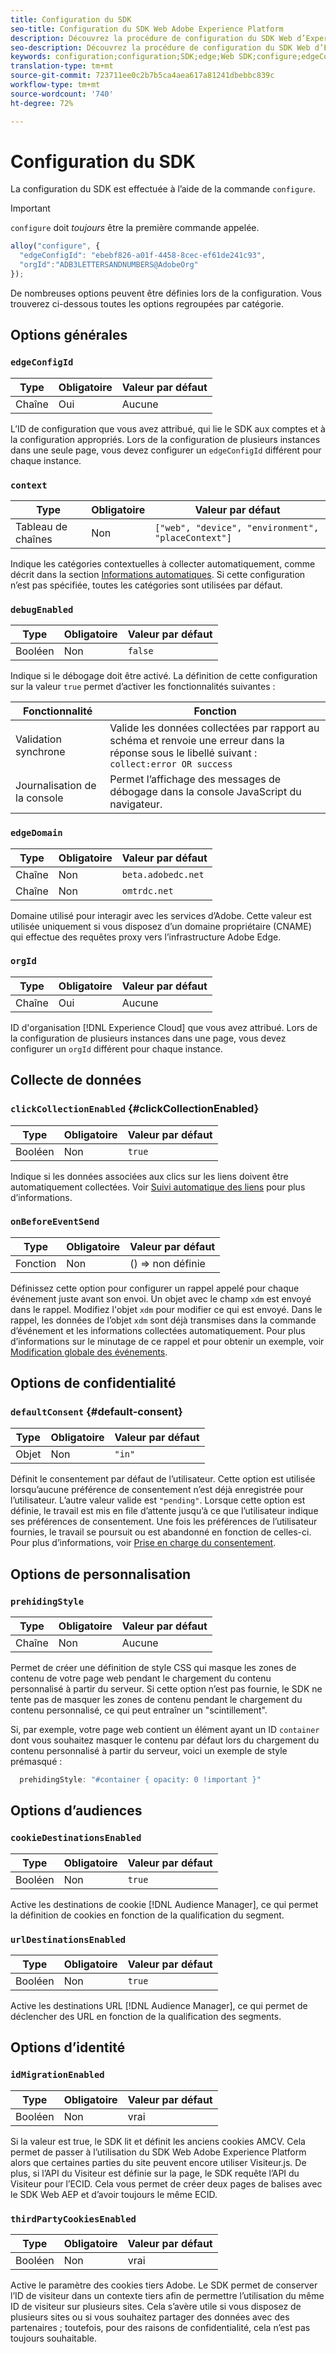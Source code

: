 ```yaml
---
title: Configuration du SDK
seo-title: Configuration du SDK Web Adobe Experience Platform
description: Découvrez la procédure de configuration du SDK Web d’Experience Platform
seo-description: Découvrez la procédure de configuration du SDK Web d’Experience Platform
keywords: configuration;configuration;SDK;edge;Web SDK;configure;edgeConfigId;context;web;device;environnement;placeContext;debugEnabled;edgeDomain;orgId;clickCollectionEnabled;onBeforeEventSend;defaultConsent;web sdk settings;prehideStyle;opacity;cookieDestinationsEnabled;urlDestinations Enabled;idMigrationEnabled;thirdPartyCookiesEnabled;
translation-type: tm+mt
source-git-commit: 723711ee0c2b7b5ca4aea617a81241dbebbc839c
workflow-type: tm+mt
source-wordcount: '740'
ht-degree: 72%

---
```



# Configuration du SDK

La configuration du SDK est effectuée à l’aide de la commande `configure`.

>[!IMPORTANT]
>
>`configure` doit *toujours* être la première commande appelée.

```javascript
alloy("configure", {
  "edgeConfigId": "ebebf826-a01f-4458-8cec-ef61de241c93",
  "orgId":"ADB3LETTERSANDNUMBERS@AdobeOrg"
});
```

De nombreuses options peuvent être définies lors de la configuration. Vous trouverez ci-dessous toutes les options regroupées par catégorie.

## Options générales

### `edgeConfigId`

| **Type** | **Obligatoire** | **Valeur par défaut** |
| -------- | ------------ | ----------------- |
| Chaîne | Oui | Aucune |

L’ID de configuration que vous avez attribué, qui lie le SDK aux comptes et à la configuration appropriés.  Lors de la configuration de plusieurs instances dans une seule page, vous devez configurer un `edgeConfigId` différent pour chaque instance.

### `context`

| **Type** | **Obligatoire** | **Valeur par défaut** |
| ---------------- | ------------ | -------------------------------------------------- |
| Tableau de chaînes | Non | `["web", "device", "environment", "placeContext"]` |

Indique les catégories contextuelles à collecter automatiquement, comme décrit dans la section [Informations automatiques](../data-collection/automatic-information.md).  Si cette configuration n’est pas spécifiée, toutes les catégories sont utilisées par défaut.

### `debugEnabled`

| **Type** | **Obligatoire** | **Valeur par défaut** |
| -------- | ------------ | ----------------- |
| Booléen | Non | `false` |

Indique si le débogage doit être activé. La définition de cette configuration sur la valeur `true` permet d’activer les fonctionnalités suivantes :

| **Fonctionnalité** | **Fonction** |
| ---------------------- | ------------------ |
| Validation synchrone | Valide les données collectées par rapport au schéma et renvoie une erreur dans la réponse sous le libellé suivant : `collect:error OR success` |
| Journalisation de la console | Permet l’affichage des messages de débogage dans la console JavaScript du navigateur. |

### `edgeDomain`

| **Type** | **Obligatoire** | **Valeur par défaut** |
| -------- | ------------ | ------------------ |
| Chaîne | Non | `beta.adobedc.net` |
| Chaîne | Non | `omtrdc.net` |

Domaine utilisé pour interagir avec les services d’Adobe. Cette valeur est utilisée uniquement si vous disposez d’un domaine propriétaire (CNAME) qui effectue des requêtes proxy vers l’infrastructure Adobe Edge.

### `orgId`

| **Type** | **Obligatoire** | **Valeur par défaut** |
| -------- | ------------ | ----------------- |
| Chaîne | Oui | Aucune |

ID d&#39;organisation [!DNL Experience Cloud] que vous avez attribué.  Lors de la configuration de plusieurs instances dans une page, vous devez configurer un `orgId` différent pour chaque instance.

## Collecte de données

### `clickCollectionEnabled` {#clickCollectionEnabled}

| **Type** | **Obligatoire** | **Valeur par défaut** |
| -------- | ------------ | ----------------- |
| Booléen | Non | `true` |

Indique si les données associées aux clics sur les liens doivent être automatiquement collectées. Voir [Suivi automatique des liens](../data-collection/track-links.md#automaticLinkTracking) pour plus d’informations.

### `onBeforeEventSend`

| **Type** | **Obligatoire** | **Valeur par défaut** |
| -------- | ------------ | ----------------- |
| Fonction | Non | () => non définie |

Définissez cette option pour configurer un rappel appelé pour chaque événement juste avant son envoi.  Un objet avec le champ `xdm` est envoyé dans le rappel.  Modifiez l&#39;objet `xdm` pour modifier ce qui est envoyé.  Dans le rappel, les données de l’objet `xdm` sont déjà transmises dans la commande d’événement et les informations collectées automatiquement.  Pour plus d’informations sur le minutage de ce rappel et pour obtenir un exemple, voir [Modification globale des événements](tracking-events.md#modifying-events-globally).

## Options de confidentialité

### `defaultConsent` {#default-consent}

| **Type** | **Obligatoire** | **Valeur par défaut** |
| -------- | ------------ | ----------------- |
| Objet | Non | `"in"` |

Définit le consentement par défaut de l’utilisateur. Cette option est utilisée lorsqu’aucune préférence de consentement n’est déjà enregistrée pour l’utilisateur. L’autre valeur valide est `"pending"`. Lorsque cette option est définie, le travail est mis en file d’attente jusqu’à ce que l’utilisateur indique ses préférences de consentement. Une fois les préférences de l’utilisateur fournies, le travail se poursuit ou est abandonné en fonction de celles-ci. Pour plus d’informations, voir [Prise en charge du consentement](../consent/supporting-consent.md).

## Options de personnalisation

### `prehidingStyle`

| **Type** | **Obligatoire** | **Valeur par défaut** |
| -------- | ------------ | ----------------- |
| Chaîne | Non | Aucune |

Permet de créer une définition de style CSS qui masque les zones de contenu de votre page web pendant le chargement du contenu personnalisé à partir du serveur. Si cette option n’est pas fournie, le SDK ne tente pas de masquer les zones de contenu pendant le chargement du contenu personnalisé, ce qui peut entraîner un &quot;scintillement&quot;.

Si, par exemple, votre page web contient un élément ayant un ID `container` dont vous souhaitez masquer le contenu par défaut lors du chargement du contenu personnalisé à partir du serveur, voici un exemple de style prémasqué :

```javascript
  prehidingStyle: "#container { opacity: 0 !important }"
```

## Options d’audiences

### `cookieDestinationsEnabled`

| **Type** | **Obligatoire** | **Valeur par défaut** |
| -------- | ------------ | ----------------- |
| Booléen | Non | `true` |

Active les destinations de cookie [!DNL Audience Manager], ce qui permet la définition de cookies en fonction de la qualification du segment.

### `urlDestinationsEnabled`

| **Type** | **Obligatoire** | **Valeur par défaut** |
| -------- | ------------ | ----------------- |
| Booléen | Non | `true` |

Active les destinations URL [!DNL Audience Manager], ce qui permet de déclencher des URL en fonction de la qualification des segments.

## Options d’identité

### `idMigrationEnabled`

| **Type** | **Obligatoire** | **Valeur par défaut** |
| -------- | ------------ | ----------------- |
| Booléen | Non | vrai |

Si la valeur est true, le SDK lit et définit les anciens cookies AMCV. Cela permet de passer à l’utilisation du SDK Web Adobe Experience Platform alors que certaines parties du site peuvent encore utiliser Visiteur.js. De plus, si l’API du Visiteur est définie sur la page, le SDK requête l’API du Visiteur pour l’ECID. Cela vous permet de créer deux pages de balises avec le SDK Web AEP et d’avoir toujours le même ECID.

### `thirdPartyCookiesEnabled`

| **Type** | **Obligatoire** | **Valeur par défaut** |
| -------- | ------------ | ----------------- |
| Booléen | Non | vrai |

Active le paramètre des cookies tiers Adobe. Le SDK permet de conserver l’ID de visiteur dans un contexte tiers afin de permettre l’utilisation du même ID de visiteur sur plusieurs sites. Cela s’avère utile si vous disposez de plusieurs sites ou si vous souhaitez partager des données avec des partenaires ; toutefois, pour des raisons de confidentialité, cela n’est pas toujours souhaitable.
